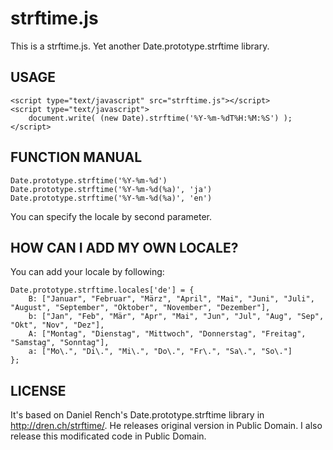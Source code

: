 strftime.js
===========

This is a strftime.js. Yet another Date.prototype.strftime library.

USAGE
-----

    <script type="text/javascript" src="strftime.js"></script>
    <script type="text/javascript">
        document.write( (new Date).strftime('%Y-%m-%dT%H:%M:%S') );
    </script>

FUNCTION MANUAL
---------------

    Date.prototype.strftime('%Y-%m-%d')
    Date.prototype.strftime('%Y-%m-%d(%a)', 'ja')
    Date.prototype.strftime('%Y-%m-%d(%a)', 'en')

You can specify the locale by second parameter.

HOW CAN I ADD MY OWN LOCALE?
----------------------------

You can add your locale by following:

    Date.prototype.strftime.locales['de'] = {
        B: ["Januar", "Februar", "März", "April", "Mai", "Juni", "Juli", "August", "September", "Oktober", "November", "Dezember"],
        b: ["Jan", "Feb", "Mär", "Apr", "Mai", "Jun", "Jul", "Aug", "Sep", "Okt", "Nov", "Dez"],
        A: ["Montag", "Dienstag", "Mittwoch", "Donnerstag", "Freitag", "Samstag", "Sonntag"],
        a: ["Mo\.", "Di\.", "Mi\.", "Do\.", "Fr\.", "Sa\.", "So\."]
    };

LICENSE
------

It's based on Daniel Rench's Date.prototype.strftime library in http://dren.ch/strftime/.
He releases original version in Public Domain. I also release this modificated code in Public Domain.

